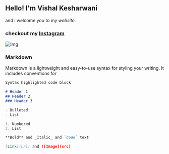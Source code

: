 ## Hello! I'm Vishal Kesharwani
and i welcome you to my _website_.

### checkout my [Instagram](https://instagram.com/az0rahai)
![Img](https://iamvk.tumblr.com/image/176293504967)

### Markdown

Markdown is a lightweight and easy-to-use syntax for styling your writing. It includes conventions for

```markdown
Syntax highlighted code block

# Header 1
## Header 2
### Header 3

- Bulleted
- List

1. Numbered
2. List

**Bold** and _Italic_ and `Code` text

[Link](url) and ![Image](src)
```

